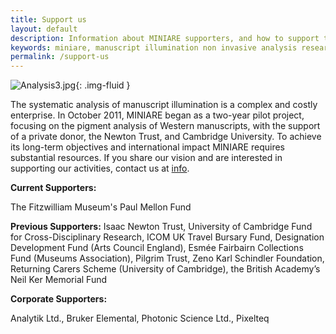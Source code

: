 ```yaml
---
title: Support us
layout: default
description: Information about MINIARE supporters, and how to support the project.
keywords: miniare, manuscript illumination non invasive analysis research and expertise, support
permalink: /support-us
---
```


![Analysis3.jpg]({{site.baseurl}}/images/Analysis3.jpg){: .img-fluid }


The systematic analysis of manuscript illumination is a complex and costly enterprise. In October 2011, MINIARE began as
a two-year pilot project, focusing on the pigment analysis of Western manuscripts, with the support of a private donor,
the Newton Trust, and Cambridge University. To achieve its long-term objectives and international impact MINIARE requires
substantial resources. If you share our vision and are interested in supporting our activities, contact us at
[info](mailto:info@miniare.org).

**Current Supporters:**

The Fitzwilliam Museum's Paul Mellon Fund

**Previous Supporters:**
Isaac Newton Trust, University of Cambridge Fund for Cross-Disciplinary Research, ICOM UK Travel Bursary Fund, Designation Development Fund (Arts Council England), Esmée Fairbairn Collections Fund (Museums Association), Pilgrim Trust, Zeno Karl Schindler Foundation, Returning Carers Scheme (University of Cambridge), the British Academy’s Neil Ker Memorial Fund

**Corporate Supporters:**

Analytik Ltd., Bruker Elemental, Photonic Science Ltd., Pixelteq
